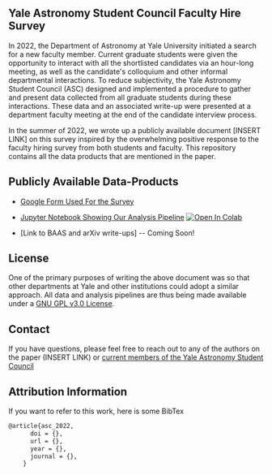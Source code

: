 ## Yale Astronomy Student Council Faculty Hire Survey

In 2022, the Department of Astronomy at Yale University initiated a search for a new faculty member. Current graduate students were given the opportunity to interact with all the shortlisted candidates via an hour-long meeting, as well as the candidate's colloquium and other informal departmental interactions. To reduce subjectivity, the Yale Astronomy Student Council (ASC) designed and implemented a procedure to gather and present data collected from all graduate students during these interactions. These data and an associated write-up were presented at a department faculty meeting at the end of the candidate interview process. 
 
In the summer of 2022, we wrote up a publicly available document [INSERT LINK] on this survey inspired by the overwhelming positive response to the faculty hiring survey from both students and faculty. This repository  contains all the data products that are mentioned in the paper. 


## Publicly Available Data-Products

* [Google Form Used For the Survey](https://forms.gle/5ezMiDNBjXPuKYVG7)

* [Jupyter Notebook Showing Our Analysis Pipeline](https://colab.research.google.com/drive/1y47zNyRb7l5ftv8CJ_rIcG1l-urDWcGo?usp=sharing) [![Open In Colab](https://colab.research.google.com/assets/colab-badge.svg)](https://colab.research.google.com/drive/1y47zNyRb7l5ftv8CJ_rIcG1l-urDWcGo?usp=sharing)

* [Link to BAAS and arXiv write-ups] -- Coming Soon!


## License
One of the primary purposes of writing the above document was so that other departments at Yale and other institutions could adopt a similar approach. All data and analysis pipelines are thus being made available under a [GNU GPL v3.0 License](https://github.com/aritraghsh09/asc-faculty-hire-paper-assets/blob/main/LICENSE).

## Contact
If you have questions, please feel free to reach out to any of the authors on the paper (INSERT LINK) or [current members of the Yale Astronomy Student Council](https://astronomy.yale.edu/about/astronomy-student-council)

## Attribution Information
If you want to refer to this work, here is some BibTex

```tex
@article{asc_2022,
      doi = {},
      url = {},
      year = {},
      journal = {},
    }

```
